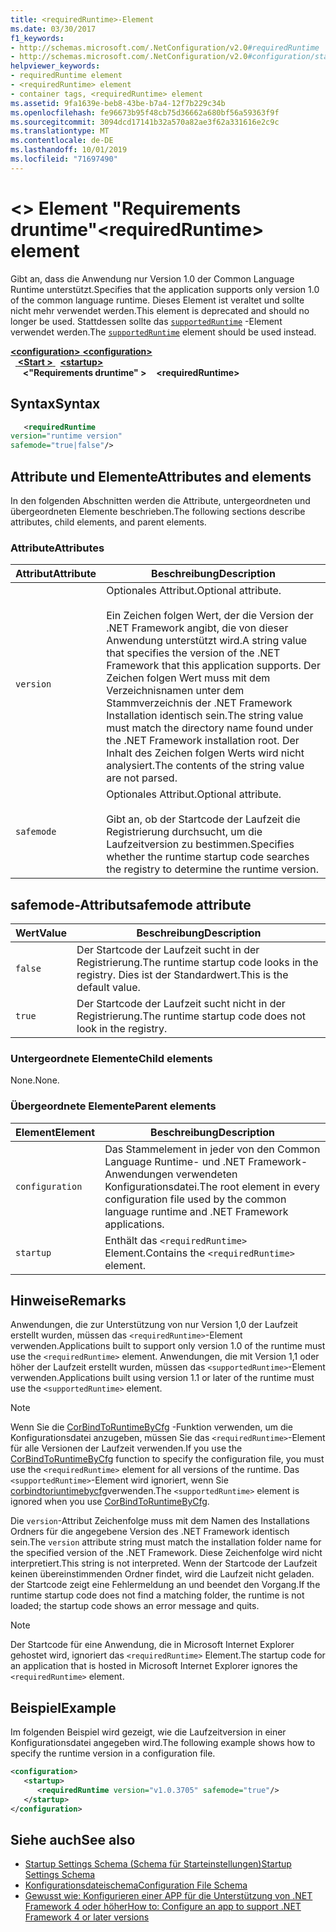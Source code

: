 ```yaml
---
title: <requiredRuntime>-Element
ms.date: 03/30/2017
f1_keywords:
- http://schemas.microsoft.com/.NetConfiguration/v2.0#requiredRuntime
- http://schemas.microsoft.com/.NetConfiguration/v2.0#configuration/startup/requiredRuntime
helpviewer_keywords:
- requiredRuntime element
- <requiredRuntime> element
- container tags, <requiredRuntime> element
ms.assetid: 9fa1639e-beb8-43be-b7a4-12f7b229c34b
ms.openlocfilehash: fe96673b95f48cb75d36662a680bf56a59363f9f
ms.sourcegitcommit: 3094dcd17141b32a570a82ae3f62a331616e2c9c
ms.translationtype: MT
ms.contentlocale: de-DE
ms.lasthandoff: 10/01/2019
ms.locfileid: "71697490"
---
```

# <a name="requiredruntime-element"></a><span data-ttu-id="41bcc-102">\<> Element "Requirements druntime"</span><span class="sxs-lookup"><span data-stu-id="41bcc-102">\<requiredRuntime> element</span></span>

<span data-ttu-id="41bcc-103">Gibt an, dass die Anwendung nur Version 1.0 der Common Language Runtime unterstützt.</span><span class="sxs-lookup"><span data-stu-id="41bcc-103">Specifies that the application supports only version 1.0 of the common language runtime.</span></span> <span data-ttu-id="41bcc-104">Dieses Element ist veraltet und sollte nicht mehr verwendet werden.</span><span class="sxs-lookup"><span data-stu-id="41bcc-104">This element is deprecated and should no longer be used.</span></span> <span data-ttu-id="41bcc-105">Stattdessen sollte das [`supportedRuntime`](supportedruntime-element.md) -Element verwendet werden.</span><span class="sxs-lookup"><span data-stu-id="41bcc-105">The [`supportedRuntime`](supportedruntime-element.md) element should be used instead.</span></span>

[<span data-ttu-id="41bcc-106"> **\<configuration>** </span><span class="sxs-lookup"><span data-stu-id="41bcc-106">**\<configuration>**</span></span>](../configuration-element.md)  
<span data-ttu-id="41bcc-107">&nbsp;&nbsp;[ **\<Start >** ](startup-element.md)</span><span class="sxs-lookup"><span data-stu-id="41bcc-107">&nbsp;&nbsp;[**\<startup>**](startup-element.md)</span></span>  
<span data-ttu-id="41bcc-108">&nbsp;&nbsp;&nbsp;&nbsp; **\<"Requirements druntime" >**</span><span class="sxs-lookup"><span data-stu-id="41bcc-108">&nbsp;&nbsp;&nbsp;&nbsp;**\<requiredRuntime>**</span></span>  

## <a name="syntax"></a><span data-ttu-id="41bcc-109">Syntax</span><span class="sxs-lookup"><span data-stu-id="41bcc-109">Syntax</span></span>

```xml
   <requiredRuntime  
version="runtime version"
safemode="true|false"/>
```

## <a name="attributes-and-elements"></a><span data-ttu-id="41bcc-110">Attribute und Elemente</span><span class="sxs-lookup"><span data-stu-id="41bcc-110">Attributes and elements</span></span>

<span data-ttu-id="41bcc-111">In den folgenden Abschnitten werden die Attribute, untergeordneten und übergeordneten Elemente beschrieben.</span><span class="sxs-lookup"><span data-stu-id="41bcc-111">The following sections describe attributes, child elements, and parent elements.</span></span>

### <a name="attributes"></a><span data-ttu-id="41bcc-112">Attribute</span><span class="sxs-lookup"><span data-stu-id="41bcc-112">Attributes</span></span>

|<span data-ttu-id="41bcc-113">Attribut</span><span class="sxs-lookup"><span data-stu-id="41bcc-113">Attribute</span></span>|<span data-ttu-id="41bcc-114">Beschreibung</span><span class="sxs-lookup"><span data-stu-id="41bcc-114">Description</span></span>|
|---------------|-----------------|
|`version`|<span data-ttu-id="41bcc-115">Optionales Attribut.</span><span class="sxs-lookup"><span data-stu-id="41bcc-115">Optional attribute.</span></span><br /><br /> <span data-ttu-id="41bcc-116">Ein Zeichen folgen Wert, der die Version der .NET Framework angibt, die von dieser Anwendung unterstützt wird.</span><span class="sxs-lookup"><span data-stu-id="41bcc-116">A string value that specifies the version of the .NET Framework that this application supports.</span></span> <span data-ttu-id="41bcc-117">Der Zeichen folgen Wert muss mit dem Verzeichnisnamen unter dem Stammverzeichnis der .NET Framework Installation identisch sein.</span><span class="sxs-lookup"><span data-stu-id="41bcc-117">The string value must match the directory name found under the .NET Framework installation root.</span></span> <span data-ttu-id="41bcc-118">Der Inhalt des Zeichen folgen Werts wird nicht analysiert.</span><span class="sxs-lookup"><span data-stu-id="41bcc-118">The contents of the string value are not parsed.</span></span>|
|`safemode`|<span data-ttu-id="41bcc-119">Optionales Attribut.</span><span class="sxs-lookup"><span data-stu-id="41bcc-119">Optional attribute.</span></span><br /><br /> <span data-ttu-id="41bcc-120">Gibt an, ob der Startcode der Laufzeit die Registrierung durchsucht, um die Laufzeitversion zu bestimmen.</span><span class="sxs-lookup"><span data-stu-id="41bcc-120">Specifies whether the runtime startup code searches the registry to determine the runtime version.</span></span>|

## <a name="safemode-attribute"></a><span data-ttu-id="41bcc-121">safemode-Attribut</span><span class="sxs-lookup"><span data-stu-id="41bcc-121">safemode attribute</span></span>

|<span data-ttu-id="41bcc-122">Wert</span><span class="sxs-lookup"><span data-stu-id="41bcc-122">Value</span></span>|<span data-ttu-id="41bcc-123">Beschreibung</span><span class="sxs-lookup"><span data-stu-id="41bcc-123">Description</span></span>|
|-----------|-----------------|
|`false`|<span data-ttu-id="41bcc-124">Der Startcode der Laufzeit sucht in der Registrierung.</span><span class="sxs-lookup"><span data-stu-id="41bcc-124">The runtime startup code looks in the registry.</span></span> <span data-ttu-id="41bcc-125">Dies ist der Standardwert.</span><span class="sxs-lookup"><span data-stu-id="41bcc-125">This is the default value.</span></span>|
|`true`|<span data-ttu-id="41bcc-126">Der Startcode der Laufzeit sucht nicht in der Registrierung.</span><span class="sxs-lookup"><span data-stu-id="41bcc-126">The runtime startup code does not look in the registry.</span></span>|

### <a name="child-elements"></a><span data-ttu-id="41bcc-127">Untergeordnete Elemente</span><span class="sxs-lookup"><span data-stu-id="41bcc-127">Child elements</span></span>

<span data-ttu-id="41bcc-128">None.</span><span class="sxs-lookup"><span data-stu-id="41bcc-128">None.</span></span>

### <a name="parent-elements"></a><span data-ttu-id="41bcc-129">Übergeordnete Elemente</span><span class="sxs-lookup"><span data-stu-id="41bcc-129">Parent elements</span></span>

|<span data-ttu-id="41bcc-130">Element</span><span class="sxs-lookup"><span data-stu-id="41bcc-130">Element</span></span>|<span data-ttu-id="41bcc-131">Beschreibung</span><span class="sxs-lookup"><span data-stu-id="41bcc-131">Description</span></span>|
|-------------|-----------------|
|`configuration`|<span data-ttu-id="41bcc-132">Das Stammelement in jeder von den Common Language Runtime- und .NET Framework-Anwendungen verwendeten Konfigurationsdatei.</span><span class="sxs-lookup"><span data-stu-id="41bcc-132">The root element in every configuration file used by the common language runtime and .NET Framework applications.</span></span>|
|`startup`|<span data-ttu-id="41bcc-133">Enthält das `<requiredRuntime>` Element.</span><span class="sxs-lookup"><span data-stu-id="41bcc-133">Contains the `<requiredRuntime>` element.</span></span>|

## <a name="remarks"></a><span data-ttu-id="41bcc-134">Hinweise</span><span class="sxs-lookup"><span data-stu-id="41bcc-134">Remarks</span></span>
 <span data-ttu-id="41bcc-135">Anwendungen, die zur Unterstützung von nur Version 1,0 der Laufzeit erstellt wurden, müssen das `<requiredRuntime>`-Element verwenden.</span><span class="sxs-lookup"><span data-stu-id="41bcc-135">Applications built to support only version 1.0 of the runtime must use the `<requiredRuntime>` element.</span></span> <span data-ttu-id="41bcc-136">Anwendungen, die mit Version 1,1 oder höher der Laufzeit erstellt wurden, müssen das `<supportedRuntime>`-Element verwenden.</span><span class="sxs-lookup"><span data-stu-id="41bcc-136">Applications built using version 1.1 or later of the runtime must use the `<supportedRuntime>` element.</span></span>

> [!NOTE]
> <span data-ttu-id="41bcc-137">Wenn Sie die [CorBindToRuntimeByCfg](../../../unmanaged-api/hosting/corbindtoruntimebycfg-function.md) -Funktion verwenden, um die Konfigurationsdatei anzugeben, müssen Sie das `<requiredRuntime>`-Element für alle Versionen der Laufzeit verwenden.</span><span class="sxs-lookup"><span data-stu-id="41bcc-137">If you use the [CorBindToRuntimeByCfg](../../../unmanaged-api/hosting/corbindtoruntimebycfg-function.md) function to specify the configuration file, you must use the `<requiredRuntime>` element for all versions of the runtime.</span></span> <span data-ttu-id="41bcc-138">Das `<supportedRuntime>`-Element wird ignoriert, wenn Sie [corbindtoriuntimebycfg](../../../unmanaged-api/hosting/corbindtoruntimebycfg-function.md)verwenden.</span><span class="sxs-lookup"><span data-stu-id="41bcc-138">The `<supportedRuntime>` element is ignored when you use [CorBindToRuntimeByCfg](../../../unmanaged-api/hosting/corbindtoruntimebycfg-function.md).</span></span>

 <span data-ttu-id="41bcc-139">Die `version`-Attribut Zeichenfolge muss mit dem Namen des Installations Ordners für die angegebene Version des .NET Framework identisch sein.</span><span class="sxs-lookup"><span data-stu-id="41bcc-139">The `version` attribute string must match the installation folder name for the specified version of the .NET Framework.</span></span> <span data-ttu-id="41bcc-140">Diese Zeichenfolge wird nicht interpretiert.</span><span class="sxs-lookup"><span data-stu-id="41bcc-140">This string is not interpreted.</span></span> <span data-ttu-id="41bcc-141">Wenn der Startcode der Laufzeit keinen übereinstimmenden Ordner findet, wird die Laufzeit nicht geladen. der Startcode zeigt eine Fehlermeldung an und beendet den Vorgang.</span><span class="sxs-lookup"><span data-stu-id="41bcc-141">If the runtime startup code does not find a matching folder, the runtime is not loaded; the startup code shows an error message and quits.</span></span>

> [!NOTE]
> <span data-ttu-id="41bcc-142">Der Startcode für eine Anwendung, die in Microsoft Internet Explorer gehostet wird, ignoriert das `<requiredRuntime>` Element.</span><span class="sxs-lookup"><span data-stu-id="41bcc-142">The startup code for an application that is hosted in Microsoft Internet Explorer ignores the `<requiredRuntime>` element.</span></span>

## <a name="example"></a><span data-ttu-id="41bcc-143">Beispiel</span><span class="sxs-lookup"><span data-stu-id="41bcc-143">Example</span></span>

<span data-ttu-id="41bcc-144">Im folgenden Beispiel wird gezeigt, wie die Laufzeitversion in einer Konfigurationsdatei angegeben wird.</span><span class="sxs-lookup"><span data-stu-id="41bcc-144">The following example shows how to specify the runtime version in a configuration file.</span></span>

```xml
<configuration>
   <startup>
      <requiredRuntime version="v1.0.3705" safemode="true"/>
   </startup>
</configuration>
```

## <a name="see-also"></a><span data-ttu-id="41bcc-145">Siehe auch</span><span class="sxs-lookup"><span data-stu-id="41bcc-145">See also</span></span>

- [<span data-ttu-id="41bcc-146">Startup Settings Schema (Schema für Starteinstellungen)</span><span class="sxs-lookup"><span data-stu-id="41bcc-146">Startup Settings Schema</span></span>](index.md)
- [<span data-ttu-id="41bcc-147">Konfigurationsdateischema</span><span class="sxs-lookup"><span data-stu-id="41bcc-147">Configuration File Schema</span></span>](../index.md)
- [<span data-ttu-id="41bcc-148">Gewusst wie: Konfigurieren einer APP für die Unterstützung von .NET Framework 4 oder höher</span><span class="sxs-lookup"><span data-stu-id="41bcc-148">How to: Configure an app to support .NET Framework 4 or later versions</span></span>](../../../migration-guide/how-to-configure-an-app-to-support-net-framework-4-or-4-5.md)
